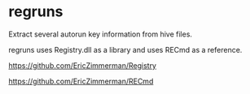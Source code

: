 # regruns

Extract several autorun key information from hive files. 

regruns uses Registry.dll as a library and uses RECmd as a reference.

https://github.com/EricZimmerman/Registry

https://github.com/EricZimmerman/RECmd

